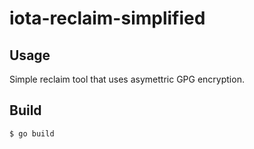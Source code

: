 # iota-reclaim-simplified

## Usage
Simple reclaim tool that uses asymettric GPG encryption.

## Build

```bash
$ go build
```
